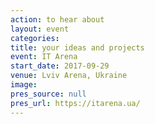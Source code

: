 ```yaml
---
action: to hear about
layout: event
categories:
title: your ideas and projects
event: IT Arena
start_date: 2017-09-29
venue: Lviv Arena, Ukraine
image:
pres_source: null
pres_url: https://itarena.ua/
---
```


